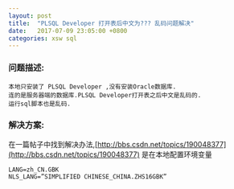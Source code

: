 ```yaml
---
layout: post
title:  "PLSQL Developer 打开表后中文为??? 乱码问题解决"
date:   2017-07-09 23:05:00 +0800
categories: xsw sql
---
```

### 问题描述: 
```
本地只安装了 PLSQL Developer ,没有安装Oracle数据库. 
连的是服务器端的数据库.PLSQL Developer打开表之后中文是乱码的. 
运行sql脚本也是乱码.
```
### 解决方案: 
在一篇帖子中找到解决办法,[http://bbs.csdn.net/topics/190048377](http://bbs.csdn.net/topics/190048377) 
是在本地配置环境变量 
```
LANG=zh_CN.GBK 
NLS_LANG=”SIMPLIFIED CHINESE_CHINA.ZHS16GBK”
```  


